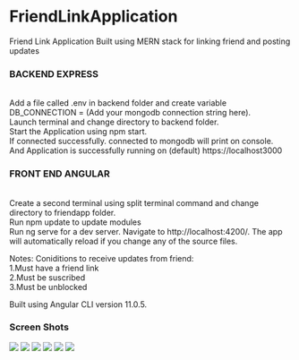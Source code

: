 # FriendLinkApplication
Friend Link Application Built using MERN stack for linking friend and posting updates


<h3>BACKEND EXPRESS </h3> </br>
Add a file called .env  in backend folder and create variable DB_CONNECTION = (Add your mongodb connection string here).</br>
Launch terminal and change directory to backend folder. </br>
Start the Application using npm start.</br>
If connected successfully. connected to mongodb will print on console.</br>
And Application is successfully running on (default) https://localhost3000</br>


<h3>FRONT END ANGULAR </h3></br>
Create a second terminal using split terminal command and change directory to friendapp folder. </br>
Run npm update to update modules</br>
Run ng serve for a dev server. Navigate to http://localhost:4200/. The app will automatically reload if you change any of the source files. </br>

Notes: 
Coniditions to receive updates from friend: </br>
1.Must have a friend link  </br>
2.Must be suscribed  </br>
3.Must be unblocked  </br>

Built using Angular CLI version 11.0.5.  </br>

<h3>Screen Shots</h3>
<img src="https://user-images.githubusercontent.com/60685286/104806313-91477600-5811-11eb-84b7-6d8947291859.png">
<img src="https://user-images.githubusercontent.com/60685286/104806400-28acc900-5812-11eb-98e5-76ad42871026.png">
<img src="https://user-images.githubusercontent.com/60685286/104806321-97d5ed80-5811-11eb-846e-1d67ea473af7.png">
<img src="https://user-images.githubusercontent.com/60685286/104806324-999fb100-5811-11eb-8180-39e5a43a5a83.png">
<img src="https://user-images.githubusercontent.com/60685286/104806327-9b697480-5811-11eb-824f-7ad03905e1fa.png">
<img src="https://user-images.githubusercontent.com/60685286/104806329-9d333800-5811-11eb-8a64-a1325adb6dbd.png">
